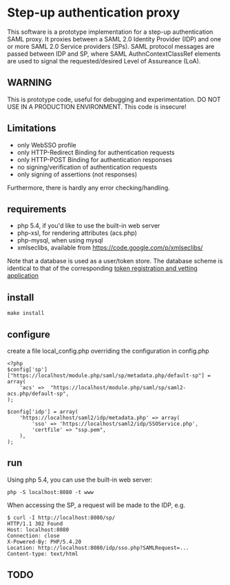Step-up authentication proxy
============================

This software is a prototype implementation for a step-up authentication SAML proxy.
It proxies between a SAML 2.0 Identity Provider (IDP) and one or more SAML 2.0 Service providers (SPs).
SAML protocol messages are passed between IDP and SP, where SAML AuthnContextClassRef elements are used to signal the requested/desired Level of Assureance (LoA).

WARNING
-------

This is prototype code, useful for debugging and experimentation. DO NOT USE IN A PRODUCTION ENVIRONMENT. This code is insecure!

Limitations
-----------
- only WebSSO profile
- only HTTP-Redirect Binding for authentication requests
- only HTTP-POST Binding for authentication responses
- no signing/verification of authentication requests
- only signing of assertions (not responses)

Furthermore, there is hardly any error checking/handling.

requirements
------------

- php 5.4, if you'd like to use the built-in web server
- php-xsl, for rendering attributes (acs.php)
- php-mysql, when using mysql
- xmlseclibs, available from https://code.google.com/p/xmlseclibs/

Note that a database is used as a user/token store.
The database scheme is identical to that of the corresponding
[token registration and vetting application](https://github.com/SURFnet/suaas-ra)

install
-------

    make install

configure
---------

create a file local_config.php overriding the configuration in config.php

	<?php
	$config['sp']["https://localhost/module.php/saml/sp/metadata.php/default-sp"] = array(
		'acs' =>  "https://localhost/module.php/saml/sp/saml2-acs.php/default-sp",
	);

	$config['idp'] = array(
		'https://localhost/saml2/idp/metadata.php' => array(
	    	'sso' => 'https://localhost/saml2/idp/SSOService.php',
	    	'certfile' => "ssp.pem",
		),
	);

run
---

Using php 5.4, you can use the built-in web server:

	php -S localhost:8080 -t www

When accessing the SP, a request will be made to the IDP, e.g.

	$ curl -I http://localhost:8080/sp/
	HTTP/1.1 302 Found
	Host: localhost:8080
	Connection: close
	X-Powered-By: PHP/5.4.20
	Location: http://localhost:8080/idp/sso.php?SAMLRequest=...
	Content-type: text/html

TODO
----
